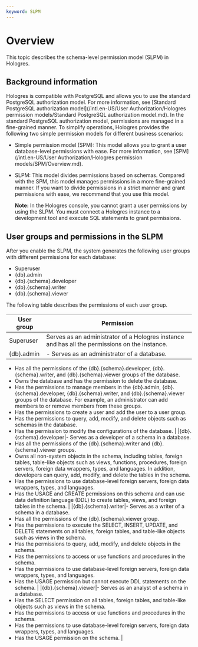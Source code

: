 ```yaml
---
keyword: SLPM
---
```


# Overview

This topic describes the schema-level permission model \(SLPM\) in Hologres.

## Background information

Hologres is compatible with PostgreSQL and allows you to use the standard PostgreSQL authorization model. For more information, see [Standard PostgreSQL authorization model](/intl.en-US/User Authorization/Hologres permission models/Standard PostgreSQL authorization model.md). In the standard PostgreSQL authorization model, permissions are managed in a fine-grained manner. To simplify operations, Hologres provides the following two simple permission models for different business scenarios:

-   Simple permission model \(SPM\): This model allows you to grant a user database-level permissions with ease. For more information, see [SPM](/intl.en-US/User Authorization/Hologres permission models/SPM/Overview.md).
-   SLPM: This model divides permissions based on schemas. Compared with the SPM, this model manages permissions in a more fine-grained manner. If you want to divide permissions in a strict manner and grant permissions with ease, we recommend that you use this model.

    **Note:** In the Hologres console, you cannot grant a user permissions by using the SLPM. You must connect a Hologres instance to a development tool and execute SQL statements to grant permissions.


## User groups and permissions in the SLPM

After you enable the SLPM, the system generates the following user groups with different permissions for each database:

-   Superuser
-   \{db\}.admin
-   \{db\}.\{schema\}.developer
-   \{db\}.\{schema\}.writer
-   \{db\}.\{schema\}.viewer

The following table describes the permissions of each user group.

|User group|Permission|
|----------|----------|
|Superuser|Serves as an administrator of a Hologres instance and has all the permissions on the instance.|
|\{db\}.admin|-   Serves as an administrator of a database.
-   Has all the permissions of the \{db\}.\{schema\}.developer, \{db\}.\{schema\}.writer, and \{db\}.\{schema\}.viewer groups of the database.
-   Owns the database and has the permission to delete the database.
-   Has the permissions to manage members in the \{db\}.admin, \{db\}.\{schema\}.developer, \{db\}.\{schema\}.writer, and \{db\}.\{schema\}.viewer groups of the database. For example, an administrator can add members to or remove members from these groups.
-   Has the permissions to create a user and add the user to a user group.
-   Has the permissions to query, add, modify, and delete objects such as schemas in the database.
-   Has the permission to modify the configurations of the database. |
|\{db\}.\{schema\}.developer|-   Serves as a developer of a schema in a database.
-   Has all the permissions of the \{db\}.\{schema\}.writer and \{db\}.\{schema\}.viewer groups.
-   Owns all non-system objects in the schema, including tables, foreign tables, table-like objects such as views, functions, procedures, foreign servers, foreign data wrappers, types, and languages. In addition, developers can query, add, modify, and delete the tables in the schema.
-   Has the permissions to use database-level foreign servers, foreign data wrappers, types, and languages.
-   Has the USAGE and CREATE permissions on this schema and can use data definition language \(DDL\) to create tables, views, and foreign tables in the schema. |
|\{db\}.\{schema\}.writer|-   Serves as a writer of a schema in a database.
-   Has all the permissions of the \{db\}.\{schema\}.viewer group.
-   Has the permissions to execute the SELECT, INSERT, UPDATE, and DELETE statements on all tables, foreign tables, and table-like objects such as views in the schema.
-   Has the permissions to query, add, modify, and delete objects in the schema.
-   Has the permissions to access or use functions and procedures in the schema.
-   Has the permissions to use database-level foreign servers, foreign data wrappers, types, and languages.
-   Has the USAGE permission but cannot execute DDL statements on the schema. |
|\{db\}.\{schema\}.viewer|-   Serves as an analyst of a schema in a database.
-   Has the SELECT permission on all tables, foreign tables, and table-like objects such as views in the schema.
-   Has the permissions to access or use functions and procedures in the schema.
-   Has the permissions to use database-level foreign servers, foreign data wrappers, types, and languages.
-   Has the USAGE permission on the schema. |

